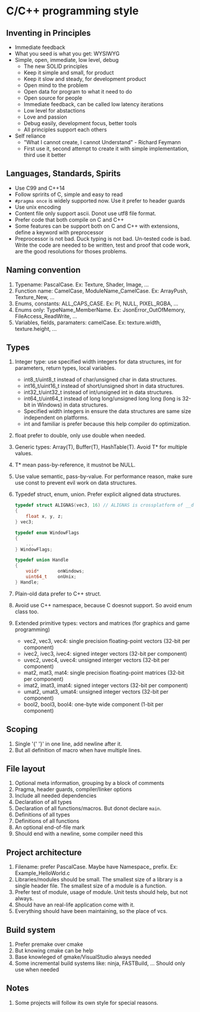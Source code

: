 # C/C++ programming style

## Inventing in Principles
- Immediate feedback
- What you seed is what you get: WYSIWYG
- Simple, open, immediate, low level, debug
    - The new SOLID principles
    - Keep it simple and small, for product
    - Keep it slow and steady, for development product
    - Open mind to the problem
    - Open data for program to what it need to do
    - Open source for people
    - Immediate feedback, can be called low latency iterations
    - Low level for abstactions
    - Love and passion
    - Debug easily, development focus, better tools
    - All principles support each others
- Self reliance
    - "What I cannot create, I cannot Understand" - Richard Feymann
    - First use it, second attempt to create it with simple implementation, third use it better

## Languages, Standards, Spirits
- Use C99 and C++14
- Follow spririts of C, simple and easy to read
- `#pragma once` is widely supported now. Use it prefer to header guards
- Use unix encoding
- Content file only support ascii. Donot use utf8 file format.
- Prefer code that both compile on C and C++
- Some features can be support both on C and C++ with extensions, define a keyword with preprocessor
- Preprocessor is not bad. Duck typing is not bad. Un-tested code is bad. Write the code are needed to be written, test and proof that code work, are the good resolutions for thoses problems. 

## Naming convention

1. Typename: PascalCase. Ex: Texture, Shader, Image, ...
2. Function name: CamelCase, ModuleName_CamelCase. Ex: ArrayPush, Texture_New, ...
3. Enums, constants: ALL_CAPS_CASE. Ex: PI, NULL, PIXEL_RGBA, ...
4. Enums only: TypeName_MemberName. Ex: JsonError_OutOfMemory, FileAccess_ReadWrite, ...
5. Variables, fields, paramaters: camelCase. Ex: texture.width, texture.height, ...

## Types

1. Integer type: use specified width integers for data structures, int for parameters, return types, local variables.
    + int8_t/uint8_t instead of char/unsigned char in data structures.
    + int16_t/uint16_t instead of short/unsigned short in data structures.
    + int32_t/uint32_t instead of int/unsigned int in data structures.
    + int64_t/uint64_t instead of long long/unsigned long long (long is 32-bit in Windows) in data structures.
    + Specified width integers in ensure the data structures are same size independent on platforms.
    + int and familiar is prefer because this help compiler do optimization.

2. float prefer to double, only use double when needed.
3. Generic types: Array(T), Buffer(T), HashTable(T). Avoid T* for multiple values.
4. T* mean pass-by-reference, it mustnot be NULL.
5. Use value semantic, pass-by-value. For performance reason, make sure use const to prevent evil work on data structures.
6. Typedef struct, enum, union. Prefer explicit aligned data structures.
    ```c
    typedef struct ALIGNAS(vec3, 16) // ALIGNAS is crossplatform of __declspec(align)
    {
        float x, y, z;
    } vec3;

    typedef enum WindowFlags
    {
        ...
    } WindowFlags;

    typedef union Handle
    {
        void*       onWindows;
        uint64_t    onUnix;
    } Handle;
    ```
7. Plain-old data prefer to C++ struct.
8. Avoid use C++ namespace, because C doesnot support. So avoid enum class too.
9. Extended primitive types: vectors and matrices (for graphics and game programming)
    + vec2, vec3, vec4: single precision floating-point vectors (32-bit per component)
    + ivec2, ivec3, ivec4: signed integer vectors (32-bit per component)
    + uvec2, uvec4, uvec4: unsigned interger vectors (32-bit per component)
    + mat2, mat3, mat4: single precision floating-point matrices (32-bit per component)
    + imat2, imat3, imat4: signed integer vectors (32-bit per component)
    + umat2, umat3, umat4: unsigned integer vectors (32-bit per component)
    + bool2, bool3, bool4: one-byte wide component (1-bit per component)

## Scoping

1. Single '{' '}' in one line, add newline after it.
2. But all definition of macro when have multiple lines.

## File layout

1. Optional meta information, grouping by a block of comments
2. Pragma, header guards, compiler/linker options
3. Include all needed dependencies
4. Declaration of all types
5. Declaration of all functions/macros. But donot declare `main`.
6. Definitions of all types
7. Definitions of all functions
8. An optional end-of-file mark
9. Should end with a newline, some compiler need this

## Project architecture

1. Filename: prefer PascalCase. Maybe have Namespace_ prefix. Ex: Example_HelloWorld.c
2. Libraries/modules should be small. The smallest size of a library is a single header file. The smallest size of a module is a function.
3. Prefer test of module, usage of module. Unit tests should help, but not always.
4. Should have an real-life application come with it.
5. Everything should have been maintaining, so the place of vcs.

## Build system

1. Prefer premake over cmake
2. But knowing cmake can be help
3. Base knowleged of gmake/VisualStudio always needed
4. Some incremental build systems like: ninja, FASTBuild, ... Should only use when needed
 
## Notes
1. Some projects will follow its own style for special reasons.
